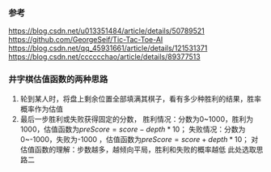 ### 参考
https://blog.csdn.net/u013351484/article/details/50789521
https://github.com/GeorgeSeif/Tic-Tac-Toe-AI
https://blog.csdn.net/qq_45931661/article/details/121531371
https://blog.csdn.net/cccccchao/article/details/89377513

### 井字棋估值函数的两种思路
1.  轮到某人时，将盘上剩余位置全部填满其棋子，看有多少种胜利的结果，胜率概率作为估值
2.  最后一步胜利或失败获得固定的分数，
    胜利情况：分数为0~1000，胜利为1000，估值函数为$preScore = score - depth * 10$；
    失败情况：分数为0~-1000，失败为-1000 ，估值函数为$preScore = score + depth * 10$；
    对估值函数的理解：步数越多，越倾向平局，胜利和失败的概率越低
此处选取思路二